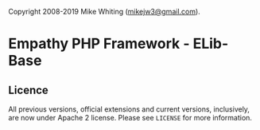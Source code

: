  

Copyright 2008-2019 Mike Whiting (mikejw3@gmail.com).


Empathy PHP Framework - ELib-Base
===

Licence
---
All previous versions, official extensions and current versions, inclusively, are now under Apache 2 license. Please see `LICENSE` for more information.


